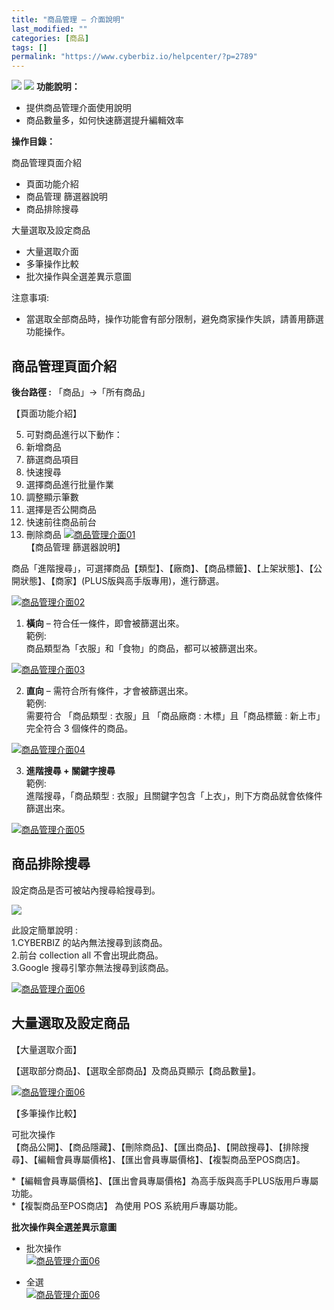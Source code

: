```yaml
---
title: "商品管理 – 介面說明"
last_modified: ""
categories: [商品]
tags: []
permalink: "https://www.cyberbiz.io/helpcenter/?p=2789"
---
```


![](https://www.cyberbiz.io/helpcenter/wp-content/uploads/一般版3.png)
![](https://www.cyberbiz.io/helpcenter/wp-content/uploads/PLUS版3.png)
**功能說明：**  

* 提供商品管理介面使用說明
* 商品數量多，如何快速篩選提升編輯效率

**操作目錄：**

商品管理頁面介紹

* 頁面功能介紹
* 商品管理 篩選器說明
* 商品排除搜尋

大量選取及設定商品

* 大量選取介面
* 多筆操作比較
* 批次操作與全選差異示意圖

注意事項:  

* 當選取全部商品時，操作功能會有部分限制，避免商家操作失誤，請善用篩選功能操作。



## 商品管理頁面介紹

**後台路徑 :** 「商品」→「所有商品」  


【頁面功能介紹】  


5. 可對商品進行以下動作：
1. 新增商品
2. 篩選商品項目
3. 快速搜尋
4. 選擇商品進行批量作業
5. 調整顯示筆數
6. 選擇是否公開商品
7. 快速前往商品前台
8. 刪除商品
[![商品管理介面01](https://www.cyberbiz.io/support/wp-content/uploads/商品管理介面01.png)](https://www.cyberbiz.io/support/wp-content/uploads/商品管理介面01.png)  
【商品管理 篩選器說明】  

商品「進階搜尋」，可選擇商品【類型】、【廠商】、【商品標籤】、【上架狀態】、【公開狀態】、【商家】(PLUS版與高手版專用)，進行篩選。  

[![商品管理介面02](https://www.cyberbiz.io/support/wp-content/uploads/商品管理介面02.png)](https://www.cyberbiz.io/support/wp-content/uploads/商品管理介面02.png)  


1. **橫向** – 符合任一條件，即會被篩選出來。  
範例:  
商品類型為「衣服」和「食物」的商品，都可以被篩選出來。  

[![商品管理介面03](https://www.cyberbiz.io/support/wp-content/uploads/商品管理介面03.png)](https://www.cyberbiz.io/support/wp-content/uploads/商品管理介面03.png)



2. **直向** – 需符合所有條件，才會被篩選出來。  
範例:  
需要符合 「商品類型 : 衣服」且 「商品廠商 : 木標」且「商品標籤 : 新上市」 完全符合 3 個條件的商品。  

[![商品管理介面04](https://www.cyberbiz.io/support/wp-content/uploads/商品管理介面04.png)](https://www.cyberbiz.io/support/wp-content/uploads/商品管理介面04.png)



3. **進階搜尋 + 關鍵字搜尋**  
範例:  
進階搜尋，「商品類型 : 衣服」且關鍵字包含「上衣」，則下方商品就會依條件篩選出來。  

[![商品管理介面05](https://www.cyberbiz.io/support/wp-content/uploads/商品管理介面05.png)](https://www.cyberbiz.io/support/wp-content/uploads/商品管理介面05.png)



## 商品排除搜尋

設定商品是否可被站內搜尋給搜尋到。  


![](https://www.cyberbiz.io/support/wp-content/uploads/2021/12/fountain-pen.png)

此設定簡單說明 :  
1.CYBERBIZ 的站內無法搜尋到該商品。  
2.前台 collection all 不會出現此商品。  
3.Google 搜尋引擎亦無法搜尋到該商品。


[![商品管理介面06](https://www.cyberbiz.io/support/wp-content/uploads/商品管理介面06.png)](https://www.cyberbiz.io/support/wp-content/uploads/商品管理介面06.png)  


## 大量選取及設定商品

【大量選取介面】  

【選取部分商品】、【選取全部商品】及商品頁顯示【商品數量】。  

[![商品管理介面06](https://www.cyberbiz.io/support/wp-content/uploads/商品管理介面07.png)](https://www.cyberbiz.io/support/wp-content/uploads/商品管理介面07.png)  

【多筆操作比較】  

可批次操作  
【商品公開】、【商品隱藏】、【刪除商品】、【匯出商品】、【開啟搜尋】、【排除搜尋】、【編輯會員專屬價格】、【匯出會員專屬價格】、【複製商品至POS商店】。  

*【編輯會員專屬價格】、【匯出會員專屬價格】為高手版與高手PLUS版用戶專屬功能。  
*【複製商品至POS商店】 為使用 POS 系統用戶專屬功能。  


**批次操作與全選差異示意圖**

* 批次操作  
[![商品管理介面06](https://www.cyberbiz.io/support/wp-content/uploads/商品管理介面08-1.png)](https://www.cyberbiz.io/support/wp-content/uploads/商品管理介面08-1.png)

* 全選  
[![商品管理介面06](https://www.cyberbiz.io/support/wp-content/uploads/商品管理介面08.png)](https://www.cyberbiz.io/support/wp-content/uploads/商品管理介面08.png)

